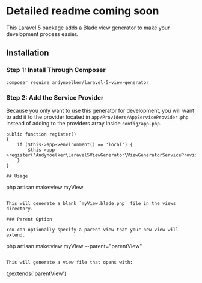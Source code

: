 # Detailed readme coming soon

This Laravel 5 package adds a Blade view generator to make your development process easier.

## Installation

### Step 1: Install Through Composer

```
composer require andynoelker/laravel-5-view-generator
```

### Step 2: Add the Service Provider

Because you only want to use this generator for development, you will want to add it to the provider located in `app/Providers/AppServiceProvider.php` instead of adding to the providers array inside `config/app.php`.

```
public function register()
{
    if ($this->app->environment() == 'local') {
        $this->app->register('Andynoelker\Laravel5ViewGenerator\ViewGeneratorServiceProvider');
    }
}

## Usage

```
php artisan make:view myView
```

This will generate a blank `myView.blade.php` file in the views directory.

### Parent Option

You can optionally specify a parent view that your new view will extend.

```
php artisan make:view myView --parent="parentView"
```

This will generate a view file that opens with:

```
@extends('parentView')
```

